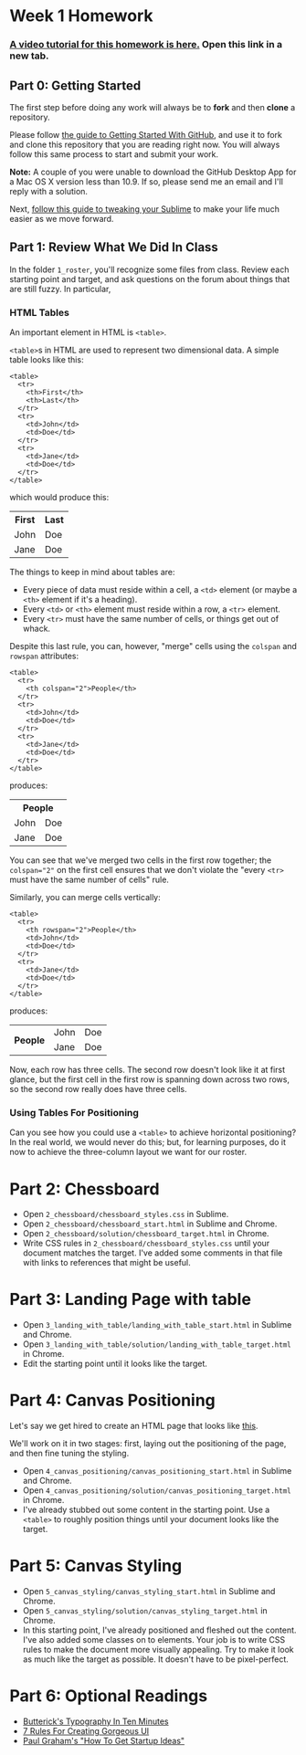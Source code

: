 # Week 1 Homework

### [A video tutorial for this homework is here.](http://appdev-summer15.github.io/videos/week_1_hw_instructions.html) Open this link in a new tab.

## Part 0: Getting Started

The first step before doing any work will always be to **fork** and then **clone** a repository.

Please follow [the guide to Getting Started With GitHub](https://gist.github.com/rbetina/22186869342fce3bec6b), and use it to fork and clone this repository that you are reading right now. You will always follow this same process to start and submit your work.

**Note:** A couple of you were unable to download the GitHub Desktop App for a Mac OS X version less than 10.9. If so, please send me an email and I'll reply with a solution.

Next, [follow this guide to tweaking your Sublime](https://gist.github.com/rbetina/d07e134223fde2ca4299) to make your life much easier as we move forward.

## Part 1: Review What We Did In Class

In the folder `1_roster`, you'll recognize some files from class. Review each starting point and target, and ask questions on the forum about things that are still fuzzy. In particular,

### HTML Tables

An important element in HTML is `<table>`.

`<table>`s in HTML are used to represent two dimensional data. A simple table looks like this:

    <table>
      <tr>
        <th>First</th>
        <th>Last</th>
      </tr>
      <tr>
        <td>John</td>
        <td>Doe</td>
      </tr>
      <tr>
        <td>Jane</td>
        <td>Doe</td>
      </tr>
    </table>

which would produce this:

<table>
  <tr>
    <th>First</th>
    <th>Last</th>
  </tr>
  <tr>
    <td>John</td>
    <td>Doe</td>
  </tr>
  <tr>
    <td>Jane</td>
    <td>Doe</td>
  </tr>
</table>

The things to keep in mind about tables are:

 - Every piece of data must reside within a cell, a `<td>` element (or maybe a `<th>` element if it's a heading).
 - Every `<td>` or `<th>` element must reside within a row, a `<tr>` element.
 - Every `<tr>` must have the same number of cells, or things get out of whack.

Despite this last rule, you can, however, "merge" cells using the `colspan` and `rowspan` attributes:

    <table>
      <tr>
        <th colspan="2">People</th>
      </tr>
      <tr>
        <td>John</td>
        <td>Doe</td>
      </tr>
      <tr>
        <td>Jane</td>
        <td>Doe</td>
      </tr>
    </table>

produces:

<table>
  <tr>
    <th colspan="2">People</th>
  </tr>
  <tr>
    <td>John</td>
    <td>Doe</td>
  </tr>
  <tr>
    <td>Jane</td>
    <td>Doe</td>
  </tr>
</table>

You can see that we've merged two cells in the first row together; the `colspan="2"` on the first cell ensures that we don't violate the "every `<tr>` must have the same number of cells" rule.

Similarly, you can merge cells vertically:

    <table>
      <tr>
        <th rowspan="2">People</th>
        <td>John</td>
        <td>Doe</td>
      </tr>
      <tr>
        <td>Jane</td>
        <td>Doe</td>
      </tr>
    </table>

produces:

<table>
  <tr>
    <th rowspan="2">People</th>
    <td>John</td>
    <td>Doe</td>
  </tr>
  <tr>
    <td>Jane</td>
    <td>Doe</td>
  </tr>
</table>

Now, each row has three cells. The second row doesn't look like it at first glance, but the first cell in the first row is spanning down across two rows, so the second row really does have three cells.

### Using Tables For Positioning

Can you see how you could use a `<table>` to achieve horizontal positioning? In the real world, we would never do this; but, for learning purposes, do it now to achieve the three-column layout we want for our roster.

# Part 2: Chessboard

 - Open `2_chessboard/chessboard_styles.css` in Sublime.
 - Open `2_chessboard/chessboard_start.html` in Sublime and Chrome.
 - Open `2_chessboard/solution/chessboard_target.html` in Chrome.
 - Write CSS rules in `2_chessboard/chessboard_styles.css` until your document matches the target. I've added some comments in that file with links to references that might be useful.
 
# Part 3: Landing Page with table

 - Open `3_landing_with_table/landing_with_table_start.html` in Sublime and Chrome.
 - Open `3_landing_with_table/solution/landing_with_table_target.html` in Chrome.
 - Edit the starting point until it looks like the target.

# Part 4: Canvas Positioning

Let's say we get hired to create an HTML page that looks like [this](https://en.wikipedia.org/wiki/Business_Model_Canvas#/media/File:Business_Model_Canvas.png).

We'll work on it in two stages: first, laying out the positioning of the page, and then fine tuning the styling.

- Open `4_canvas_positioning/canvas_positioning_start.html` in Sublime and Chrome.
- Open `4_canvas_positioning/solution/canvas_positioning_target.html` in Chrome.
- I've already stubbed out some content in the starting point. Use a `<table>` to roughly position things until your document looks like the target.

# Part 5: Canvas Styling

- Open `5_canvas_styling/canvas_styling_start.html` in Sublime and Chrome.
- Open `5_canvas_styling/solution/canvas_styling_target.html` in Chrome.
- In this starting point, I've already positioned and fleshed out the content. I've also added some classes on to elements. Your job is to write CSS rules to make the document more visually appealing. Try to make it look as much like the target as possible. It doesn't have to be pixel-perfect.

# Part 6: Optional Readings

- [Butterick's Typography In Ten Minutes](http://practicaltypography.com/typography-in-ten-minutes.html)
- [7 Rules For Creating Gorgeous UI](https://medium.com/@erikdkennedy/7-rules-for-creating-gorgeous-ui-part-1-559d4e805cda)
- [Paul Graham's "How To Get Startup Ideas"](http://paulgraham.com/startupideas.html)

